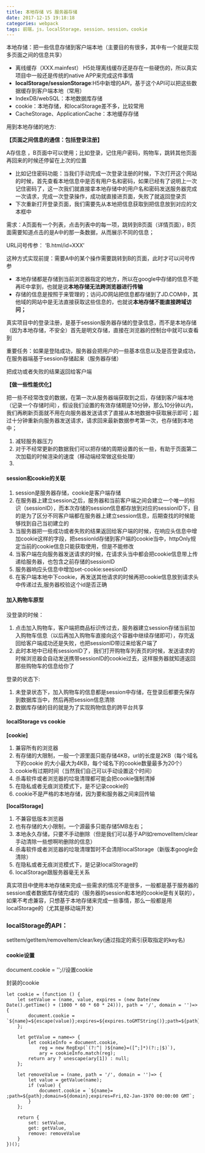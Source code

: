 ```yaml
---
title: 本地存储 VS 服务器存储
date: 2017-12-15 19:18:18
categories: webpack
tags: 前端，js，localStorage，session，session，cookie
---
```


本地存储：把一些信息存储到客户端本地（主要目的有很多，其中有一个就是实现多页面之间的信息共享）

- 离线缓存（XXX.mainfest）	H5处理离线缓存还是存在一些硬伤的，所以真实项目中一般还是传统的native APP来完成这件事情
- **localStorage/sessionStorage**:H5中新增的API，基于这个API可以把这些数据缓存到客户端本地（常用）
- IndexDB/webSQL：本地数据库存储
- cookie：本地存储，和localStorage差不多，比较常用
- CacheStorage、ApplicationCache：本地缓存存储

用到本地存储的地方:

**【页面之间信息的通信：包括登录注册】**

A存信息 ，B页面中可以使用；比如登录，记住用户密码，购物车，跳转其他页面再回来的时候还停留在上次的位置

- 比如记住密码功能：当我们手动完成一次登录注册的时候，下次打开这个网站的时候，首先查看本地信息中是否有用户名和密码，如果已经有了说明上一次记住密码了，这一次我们就直接拿本地存储中的用户名和密码发送服务器完成一次请求，完成一次登录操作，成功就直接进页面，失败了就返回登录页
- 下次重新打开登录页面，我们需要先从本地把信息获取到把信息放到对应的文本框中

需求：A页面有一个列表，点击列表中的每一项，跳转到B页面（详情页面），B页面需要知道点击的是A中的那一条数据，从而展示不同的信息；

URL问号传参： ‘B.html/id=XXX’

这种方式实现前提：需要A中的某个操作需要跳转到B的页面，此时才可以问号传参

- 本地存储都是存储到当前浏览器指定的地方，所以在google中存储的信息不能再IE中拿到，也就是说**本地存储无法跨浏览器进行传输**
- 存储的信息是按照于来管理的；访问JD网站把信息都存储到了JD.COM中，其他域的网站中是无法直接获取这些信息的，也就说**本地存储不能直接跨域访问；**

真实项目中的登录注册，是基于session服务器存储的登录信息，而不是本地存储（因为本地存储，不安全）首先是明文存储，直接在浏览器的控制台中就可以查看到

重要任务：如果是登陆成功，服务器会把用户的一些基本信息以及是否登录成功，在服务器端基于session存储起来（服务器存储）

把成功或者失败的结果返回给客户端

**【做一些性能优化】**

把一些不经常改变的数据，在第一次从服务器端获取到之后，存储到客户端本地（记录一个存储时间），假设我们设置的有效存储期是10分钟，那么10分钟以内，我们再刷新页面就不用在向服务器发送请求了直接从本地数据中获取展示即可；超过十分钟重新向服务器发送请求，请求回来最新数据参考第一次，也存储到本地中；

1. 减轻服务器压力
2. 对于不经常更新的数据我们可以把存储的周期设置的长一些，有助于页面第二次加载的时候渲染的速度（移动端经常做这些处理）
3. ​







#### session和cookie的关联

1. session是服务器存储，cookie是客户端存储
2. 在服务器上建立session之后，服务器和当前客户端之间会建立一个唯一的标识（sessionID），而本次存储的session信息都存放到对应的sessionID下，目的是为了区分不同客户端都在服务器上建立session信息，后期查找的时候能够找到自己当初建立的
3. 当服务器把一些成功或者失败的结果返回给客户端的时候，在响应头信息中增加cookie这样的字段，把sessionId存储到客户端的cookie当中，httpOnly规定当前的cookie信息只能获取使用，但是不能修改
4. 当客户端在向服务器发送请求的时候，在请求头当中都会把cookie信息带上传递给服务器，也包含之前存储的sessionID
5. 服务器响应头信息中增加set-cookie:seesionID
6. 在客户端本地中下cookie，再发送其他请求的时候再把cookie信息放到请求头中传递过去,服务器校验这个id是否正确

#### 加入购物车原型

没登录的时候：

1. 点击加入购物车，客户端把商品标识传过去，服务器建立session存储当前加入购物车信息（以后再加入购物车直接向这个容器中继续存储即可），存完返回给客户端成功还是失败，也把sessionID带过来给客户端了
2. 此时本地中已经有sessionID了，我们打开购物车列表页的时候，发送请求的时候浏览器会自动发送携带sessionID的cookie过去，这样服务器就知道返回那些购物车的信息给你了

登录的状态下:

1. 未登录状态下，加入购物车的信息都是session中存储，在登录后都要先保存到数据库当中，然后再把session信息清除
2. 数据库存储的目的就是为了实现购物信息的跨平台共享



#### localStorage vs cookie

**[cookie]**

1. 兼容所有的浏览器
2. 有存储的大限制，一般一个源里面只能存储4KB，url的长度是2KB（每个域名下的cookie 的大小最大为4KB，每个域名下的cookie数量最多为20个）
3. cookie有过期时间（当然我们自己可以手动设置这个时间）
4. 杀毒软件或者浏览器的垃圾清理都可能会把cookie强制清掉
5. 在隐私或者无痕浏览模式下，是不记录cookie的
6. cookie不是严格的本地存储，因为要和服务器之间来回传输



**[localStorage]**

1. 不兼容低版本浏览器
2. 也有存储的大小限制，一个源最多只能存储5MB左右；
3. 本地永久存储，只要不手动删除（但是我们可以基于API如removeIItem/clear手动清除一些想啊哟删除的信息）
4. 杀毒软件或者浏览器的垃圾清理暂时不会清除localStorage（新版本google会清除）
5. 在隐私或者无痕浏览模式下，是记录localStorage的
6. localStorage跟服务器毫无关系

真实项目中使用本地存储来完成一些需求的情况不是很多，一般都是基于服务器的session或者数据库存储完成的（服务器的session和本地的cookie是有关联的），如果不考虑兼容，只想基于本地存储来完成一些事情，那么一般都是用localStorage的（尤其是移动端开发）



### localStorage的API：

setItem/getItem/removeItem/clear/key(通过指定的索引获取指定的key名)



#### cookie设置

document.cookie = '';//设置cookie

封装的cookie

```
let cookie = (function () {
    let setValue = (name, value, expires = (new Date(new Date().getTime() + (1000 * 60 * 60 * 24))), path = '/', domain = '')=> {
        document.cookie = `${name}=${escape(value)};expires=${expires.toGMTString()};path=${path};domain=${domain}`;
    };

    let getValue = name=> {
        let cookieInfo = document.cookie,
            reg = new RegExp(`(?:^| )${name}=([^;]*)(?:;|$)`),
            ary = cookieInfo.match(reg);
        return ary ? unescape(ary[1]) : null;
    };

    let removeValue = (name, path = '/', domain = '')=> {
        let value = getValue(name);
        if (value) {
            document.cookie = `${name}= ;path=${path};domain=${domain};expires=Fri,02-Jan-1970 00:00:00 GMT`;
        }
    };

    return {
        set: setValue,
        get: getValue,
        remove: removeValue
    }
})();
```


